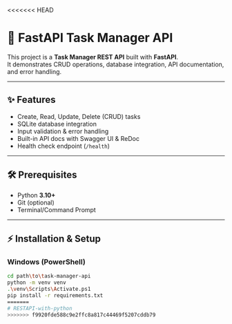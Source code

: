<<<<<<< HEAD
# 🚀 FastAPI Task Manager API

This project is a **Task Manager REST API** built with **FastAPI**.  
It demonstrates CRUD operations, database integration, API documentation, and error handling.

---

## ✨ Features
- Create, Read, Update, Delete (CRUD) tasks  
- SQLite database integration  
- Input validation & error handling  
- Built-in API docs with Swagger UI & ReDoc  
- Health check endpoint (`/health`)  

---

## 🛠 Prerequisites
- Python **3.10+**
- Git (optional)
- Terminal/Command Prompt

---

## ⚡ Installation & Setup

### Windows (PowerShell)
```bash
cd path\to\task-manager-api
python -m venv venv
.\venv\Scripts\Activate.ps1
pip install -r requirements.txt
=======
# RESTAPI-with-python
>>>>>>> f9920fde588c9e2ffc8a817c44469f5207cddb79
